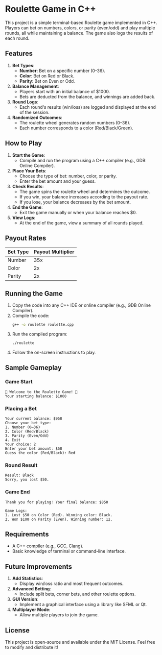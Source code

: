 # Roulette Game in C++

This project is a simple terminal-based Roulette game implemented in C++. Players can bet on numbers, colors, or parity (even/odd) and play multiple rounds, all while maintaining a balance. The game also logs the results of each round.

## Features

1. **Bet Types**:
   - **Number**: Bet on a specific number (0–36).
   - **Color**: Bet on Red or Black.
   - **Parity**: Bet on Even or Odd.
2. **Balance Management**:
   - Players start with an initial balance of $1000.
   - Bets are deducted from the balance, and winnings are added back.
3. **Round Logs**:
   - Each round's results (win/loss) are logged and displayed at the end of the session.
4. **Randomized Outcomes**:
   - The roulette wheel generates random numbers (0–36).
   - Each number corresponds to a color (Red/Black/Green).

## How to Play

1. **Start the Game**:
   - Compile and run the program using a C++ compiler (e.g., GDB Online Compiler).
2. **Place Your Bets**:
   - Choose the type of bet: number, color, or parity.
   - Enter the bet amount and your guess.
3. **Check Results**:
   - The game spins the roulette wheel and determines the outcome.
   - If you win, your balance increases according to the payout rate.
   - If you lose, your balance decreases by the bet amount.
4. **End the Game**:
   - Exit the game manually or when your balance reaches $0.
5. **View Logs**:
   - At the end of the game, view a summary of all rounds played.

## Payout Rates

| Bet Type   | Payout Multiplier |
|------------|-------------------|
| Number     | 35x               |
| Color      | 2x                |
| Parity     | 2x                |

## Running the Game

1. Copy the code into any C++ IDE or online compiler (e.g., GDB Online Compiler).
2. Compile the code:
   ```bash
   g++ -o roulette roulette.cpp
   ```
3. Run the compiled program:
   ```bash
   ./roulette
   ```
4. Follow the on-screen instructions to play.

## Sample Gameplay

### Game Start
```
🎲 Welcome to the Roulette Game! 🎲
Your starting balance: $1000
```

### Placing a Bet
```
Your current balance: $950
Choose your bet type:
1. Number (0–36)
2. Color (Red/Black)
3. Parity (Even/Odd)
4. Exit
Your choice: 2
Enter your bet amount: $50
Guess the color (Red/Black): Red
```

### Round Result
```
Result: Black
Sorry, you lost $50.
```

### Game End
```
Thank you for playing! Your final balance: $850

Game Logs:
1. Lost $50 on Color (Red). Winning color: Black.
2. Won $100 on Parity (Even). Winning number: 12.
```

## Requirements

- A C++ compiler (e.g., GCC, Clang).
- Basic knowledge of terminal or command-line interface.

## Future Improvements

1. **Add Statistics**:
   - Display win/loss ratio and most frequent outcomes.
2. **Advanced Betting**:
   - Include split bets, corner bets, and other roulette options.
3. **GUI Version**:
   - Implement a graphical interface using a library like SFML or Qt.
4. **Multiplayer Mode**:
   - Allow multiple players to join the game.

## License

This project is open-source and available under the MIT License. Feel free to modify and distribute it!
